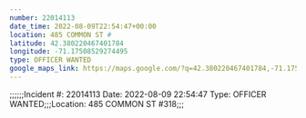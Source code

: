 ```yaml
---
number: 22014113
date_time: 2022-08-09T22:54:47+00:00
location: 485 COMMON ST #
latitude: 42.380220467401784
longitude: -71.17508529274495
type: OFFICER WANTED
google_maps_link: https://maps.google.com/?q=42.380220467401784,-71.17508529274495
---
```


;;;;;;Incident #: 22014113  Date: 2022-08-09 22:54:47   Type: OFFICER WANTED;;;Location: 485 COMMON ST #318;;;

